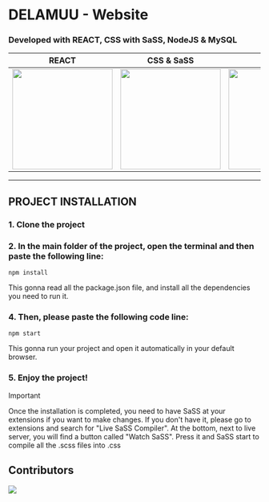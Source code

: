 # DELAMUU - Website

### Developed with REACT, CSS with SaSS, NodeJS & MySQL

| REACT                                                                                                             | CSS & SaSS                                                                                                                            | NodeJS                                                                                       | MySQL                                                                                                                                               |
| ----------------------------------------------------------------------------------------------------------------- | ------------------------------------------------------------------------------------------------------------------------------------- | -------------------------------------------------------------------------------------------- | --------------------------------------------------------------------------------------------------------------------------------------------------- |
| <img src="https://upload.wikimedia.org/wikipedia/commons/thumb/4/47/React.svg/1200px-React.svg.webp" width="200"> | <img src="https://upload.wikimedia.org/wikipedia/commons/thumb/9/96/Sass_Logo_Color.svg/1200px-Sass_Logo_Color.svg.webp" width="200"> | <img src="https://upload.wikimedia.org/wikipedia/commons/d/d9/Node.js_logo.svg" width="200"> | <img src="https://www.ovhcloud.com/sites/default/files/styles/large_screens_1x/public/2021-09/ECX-1909_Hero_MySQL_600x400%402x-1.webp" width="200"> |
-----
## PROJECT INSTALLATION

### 1. Clone the project

### 2. In the main folder of the project, open the terminal and then paste the following line:

```
npm install
```

This gonna read all the package.json file, and install all the dependencies you need to run it.

### 4. Then, please paste the following code line:

```
npm start
```

This gonna run your project and open it automatically in your default browser.

### 5. Enjoy the project!

> [!IMPORTANT]
> Once the installation is completed, you need to have SaSS at your extensions if you want to make changes. If you don't have it, please go to extensions and search for "Live SaSS Compiler". At the bottom, next to live server, you will find a button called "Watch SaSS". Press it and SaSS start to compile all the .scss files into .css

## Contributors

<a href="https://github.com/markw0w/delamuu/graphs/contributors">
  <img src="https://contrib.rocks/image?repo=markw0w/delamuu" />
</a>
